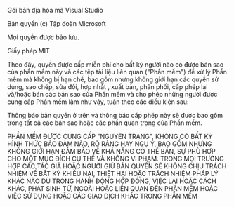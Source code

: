 Gói bản địa hóa mã Visual Studio

Bản quyền (c) Tập đoàn Microsoft

Mọi quyền được bảo lưu.

Giấy phép MIT

Theo đây, quyền được cấp miễn phí cho bất kỳ người nào có được bản sao của phần mềm này và các tệp tài liệu liên quan ("Phần mềm") để xử lý Phần mềm mà không bị hạn chế, bao gồm nhưng không giới hạn các quyền sử dụng, sao chép, sửa đổi, hợp nhất , xuất bản, phân phối, cấp phép lại và/hoặc bán các bản sao của Phần mềm và cho phép những người được cung cấp Phần mềm làm như vậy, tuân theo các điều kiện sau:

Thông báo bản quyền ở trên và thông báo cấp phép này sẽ được bao gồm trong tất cả các bản sao hoặc các phần quan trọng của Phần mềm.

PHẦN MỀM ĐƯỢC CUNG CẤP "NGUYÊN TRẠNG", KHÔNG CÓ BẤT KỲ HÌNH THỨC BẢO ĐẢM NÀO, RÕ RÀNG HAY NGỤ Ý, BAO GỒM NHƯNG KHÔNG GIỚI HẠN ĐẢM BẢO VỀ KHẢ NĂNG CÓ THỂ BÁN, SỰ PHÙ HỢP CHO MỘT MỤC ĐÍCH CỤ THỂ VÀ KHÔNG VI PHẠM. TRONG MỌI TRƯỜNG HỢP CÁC TÁC GIẢ HOẶC NGƯỜI GIỮ BẢN QUYỀN SẼ KHÔNG CHỊU TRÁCH NHIỆM VỀ BẤT KỲ KHIẾU NẠI, THIỆT HẠI HOẶC TRÁCH NHIỆM PHÁP LÝ KHÁC NÀO DÙ TRONG HÀNH ĐỘNG HỢP ĐỒNG, VIỆC LẠI HOẶC CÁCH KHÁC, PHÁT SINH TỪ, NGOÀI HOẶC LIÊN QUAN ĐẾN PHẦN MỀM HOẶC VIỆC SỬ DỤNG HOẶC CÁC GIAO DỊCH KHÁC TRONG PHẦN MỀM
